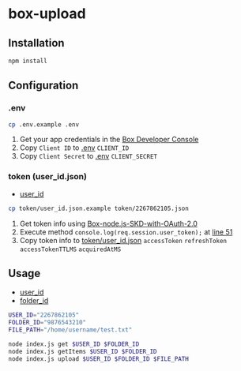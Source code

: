 # box-upload

## Installation
```bash
npm install
```

## Configuration
### .env
```bash
cp .env.example .env
```
1. Get your app credentials in the [Box Developer Console](https://app.box.com/developers/console)
2. Copy `Client ID` to [.env](.env) `CLIENT_ID`
3. Copy `Client Secret` to [.env](.env) `CLIENT_SECRET`
### token (user_id.json)
- [user_id](https://developer.box.com/platform/appendix/locating-values/#user-ids)
```bash
cp token/user_id.json.example token/2267862105.json
```
1. Get token info using [Box-node.js-SKD-with-OAuth-2.0](https://github.com/box-community/Box-node.js-SKD-with-OAuth-2.0/)
2. Execute method `console.log(req.session.user_token);` at [line 51](https://github.com/box-community/Box-node.js-SKD-with-OAuth-2.0/blob/5058878c7658c9f78e06c3ac798dd0f33bea2871/index.js#L51)
3. Copy token info to [token/user_id.json](token/user_id.json) `accessToken` `refreshToken` `accessTokenTTLMS` `acquiredAtMS`

## Usage
- [user_id](https://developer.box.com/platform/appendix/locating-values/#user-ids)
- [folder_id](https://developer.box.com/platform/appendix/locating-values/#content-ids)
```bash
USER_ID="2267862105"
FOLDER_ID="9876543210"
FILE_PATH="/home/username/test.txt"

node index.js get $USER_ID $FOLDER_ID
node index.js getItems $USER_ID $FOLDER_ID
node index.js upload $USER_ID $FOLDER_ID $FILE_PATH
```
